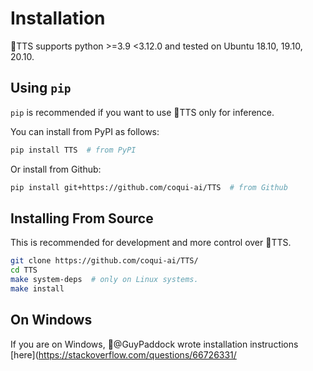 # Installation

🐸TTS supports python >=3.9 <3.12.0 and tested on Ubuntu 18.10, 19.10, 20.10.

## Using `pip`

`pip` is recommended if you want to use 🐸TTS only for inference.

You can install from PyPI as follows:

```bash
pip install TTS  # from PyPI
```

Or install from Github:

```bash
pip install git+https://github.com/coqui-ai/TTS  # from Github
```

## Installing From Source

This is recommended for development and more control over 🐸TTS.

```bash
git clone https://github.com/coqui-ai/TTS/
cd TTS
make system-deps  # only on Linux systems.
make install
```

## On Windows
If you are on Windows, 👑@GuyPaddock wrote installation instructions [here](https://stackoverflow.com/questions/66726331/
